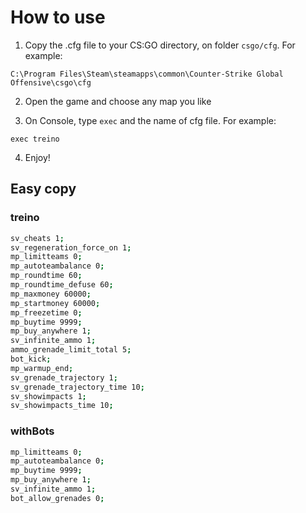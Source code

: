 # How to use

1. Copy the .cfg file to your CS:GO directory, on folder `csgo/cfg`. For example:

```
C:\Program Files\Steam\steamapps\common\Counter-Strike Global Offensive\csgo\cfg
```

2. Open the game and choose any map you like

3. On Console, type `exec` and the name of cfg file. For example:

```
exec treino
```

4. Enjoy!

## Easy copy

### treino

```bash
sv_cheats 1;
sv_regeneration_force_on 1;
mp_limitteams 0;
mp_autoteambalance 0;
mp_roundtime 60;
mp_roundtime_defuse 60;
mp_maxmoney 60000;
mp_startmoney 60000;
mp_freezetime 0;
mp_buytime 9999;
mp_buy_anywhere 1;
sv_infinite_ammo 1;
ammo_grenade_limit_total 5;
bot_kick;
mp_warmup_end;
sv_grenade_trajectory 1;
sv_grenade_trajectory_time 10;
sv_showimpacts 1;
sv_showimpacts_time 10;
```

### withBots

```bash
mp_limitteams 0;
mp_autoteambalance 0;
mp_buytime 9999;
mp_buy_anywhere 1;
sv_infinite_ammo 1;
bot_allow_grenades 0;
```

